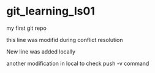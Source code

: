 # git_learning_ls01
my first git repo

this line was modifid during conflict resolution

New line was added locally

another modification in local to check push -v command